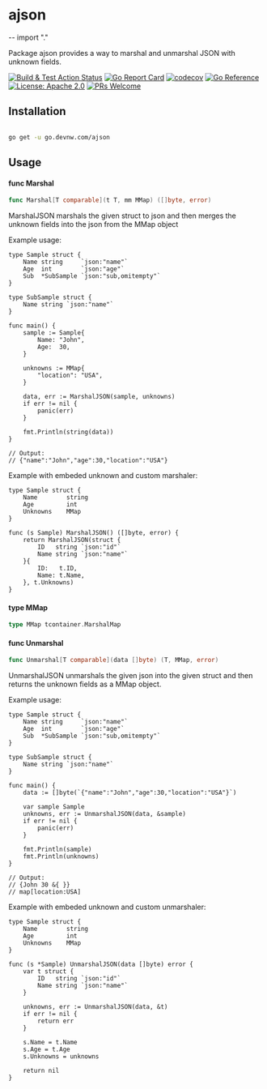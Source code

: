 # ajson
--
    import "."

Package ajson provides a way to marshal and unmarshal JSON with unknown fields.

[![Build & Test Action
Status](https://github.com/devnw/ajson/actions/workflows/build.yml/badge.svg)](https://github.com/devnw/ajson/actions)
[![Go Report
Card](https://goreportcard.com/badge/go.devnw.com/ajson)](https://goreportcard.com/report/go.devnw.com/ajson)
[![codecov](https://codecov.io/gh/devnw/ajson/branch/main/graph/badge.svg)](https://codecov.io/gh/devnw/ajson)
[![Go
Reference](https://pkg.go.dev/badge/go.devnw.com/ajson.svg)](https://pkg.go.dev/go.devnw.com/ajson)
[![License: Apache
2.0](https://img.shields.io/badge/license-Apache-blue.svg)](https://opensource.org/licenses/Apache-2.0)
[![PRs
Welcome](https://img.shields.io/badge/PRs-welcome-brightgreen.svg)](http://makeapullrequest.com)

## Installation

```bash

go get -u go.devnw.com/ajson

```

## Usage

#### func  Marshal

```go
func Marshal[T comparable](t T, mm MMap) ([]byte, error)
```
MarshalJSON marshals the given struct to json and then merges the unknown fields
into the json from the MMap object

Example usage:

    type Sample struct {
    	Name string     `json:"name"`
    	Age  int        `json:"age"`
    	Sub  *SubSample `json:"sub,omitempty"`
    }

    type SubSample struct {
    	Name string `json:"name"`
    }

    func main() {
    	sample := Sample{
    		Name: "John",
    		Age:  30,
    	}

    	unknowns := MMap{
    		"location": "USA",
    	}

    	data, err := MarshalJSON(sample, unknowns)
    	if err != nil {
    		panic(err)
    	}

    	fmt.Println(string(data))
    }

    // Output:
    // {"name":"John","age":30,"location":"USA"}

Example with embeded unknown and custom marshaler:

    type Sample struct {
    	Name 		string
    	Age  		int
    	Unknowns	MMap
    }

    func (s Sample) MarshalJSON() ([]byte, error) {
    	return MarshalJSON(struct {
    		ID   string `json:"id"`
    		Name string `json:"name"`
    	}{
    		ID:   t.ID,
    		Name: t.Name,
    	}, t.Unknowns)
    }

#### type MMap

```go
type MMap tcontainer.MarshalMap
```


#### func  Unmarshal

```go
func Unmarshal[T comparable](data []byte) (T, MMap, error)
```
UnmarshalJSON unmarshals the given json into the given struct and then returns
the unknown fields as a MMap object.

Example usage:

    type Sample struct {
    	Name string     `json:"name"`
    	Age  int        `json:"age"`
    	Sub  *SubSample `json:"sub,omitempty"`
    }

    type SubSample struct {
    	Name string `json:"name"`
    }

    func main() {
    	data := []byte(`{"name":"John","age":30,"location":"USA"}`)

    	var sample Sample
    	unknowns, err := UnmarshalJSON(data, &sample)
    	if err != nil {
    		panic(err)
    	}

    	fmt.Println(sample)
    	fmt.Println(unknowns)
    }

    // Output:
    // {John 30 &{ }}
    // map[location:USA]

Example with embeded unknown and custom unmarshaler:

    type Sample struct {
    	Name 		string
    	Age  		int
    	Unknowns	MMap
    }

    func (s *Sample) UnmarshalJSON(data []byte) error {
    	var t struct {
    		ID   string `json:"id"`
    		Name string `json:"name"`
    	}

    	unknowns, err := UnmarshalJSON(data, &t)
    	if err != nil {
    		return err
    	}

    	s.Name = t.Name
    	s.Age = t.Age
    	s.Unknowns = unknowns

    	return nil
    }
